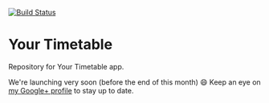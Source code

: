 [![Build Status](https://travis-ci.org/Witus13/your-timetable.svg?branch=master)](https://travis-ci.org/Witus13/your-timetable)

# Your Timetable
Repository for Your Timetable app.  
  
We're launching very soon (before the end of this month) 😄 Keep an eye on [my Google+ profile](https://google.com/+WiktorOlejniczak13th) to stay up to date.
